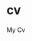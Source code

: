 # cv
my cv

<html>
<head>
<title>my cv</title>
</head>
	<style type="text/css">
		h2{text-transform:capitalize;}
		p{text-transform:capitalize;}
        .k{font-family:'Times New Roman';font-size: medium;}
        th{color: rgb(50, 233, 50);}
        .t{list-style-type: square;}
        .o{margin-left: 60;}
     
	</style>
<body>
	<h1 align="center" >Curriculum Vitae</h1>
<hr color="#0A0909"  />
<h2 align="right">personal information</h2>
	<p1><b>1.  personal information</b></p1>
	<hr>
	<p>first name: ayesiga </p>
	<p>last name: abel</p>
	<p>nationality: ugandan</p> 
	<p>marital status: single</p>
<p>date of birth: 29th may 2001</p>
<p>contact:</p>
<pre class="k">
         Students  Guild Office
         Makerere University
        P.O.Box 7062,Kampala.
        Email:babelikya@gmail.com 
        Tel +256- 773 070523.    
</pre>
<p2><b>2. education background</b></p2>
<hr/>
<table border="1" cellpadding="10" cellspacing="0" class="o">
    <tr>
        <th>period</th>
        <th>institution</th>
        <th>course</th>
        <th>award</th>
        <tr>
            <tr>
                <td>2024-</td>
                <td>MAKERERE UNIVERSITY</td>
                <td>BIST</td>
                <td>BEGREE</td>
            
            </tr>
            <tr>
                <td>2020</td>
                <td>ST JOHNS SS NYABWINA</td>
                <td></td>
                <td>UACE</td>
            
            </tr>
            <tr>
                <td>2018</td>
                <td>KITABI SEMINARY</td>
                <td></td>
                <td>UCE</td>
            
            </tr>
            <tr>
                <td>2014</td>
                <td>ST MUKASA SEMINARY</td>
                <td>      </td>
                <td>PLE</td>
            
            </tr>

</table>
<br/>
<p3><b>3. COMPUTER / TECHNICAL SKILLS</b></p3>
    <hr/>
</ol>
<ul class="t">
   <li>MS office </li>
  <li>Adobe Illustrator</li>
  <li>Adobe Photoshop</li>
  <li>Adobe Premier Pro</li>
   <li>Installing the network </li>
    <li>Trouble shooting the network</li>
    <li>User support</li>
</ul>
<p><b>4.	PROFILE</b> </p>
<hr/>
<p>Ayesiga Abel is a young, eager, cooperative and collaborative person with that always wants improve on what he has., Wamp server, MySQL Work bench, Camera Installation & Management and I would like to improve on them..</p>
<p> I am a student Makerere University offering a program Bachelors of information systems and technology.</p>
<P> I possess skills in designing both websites and graphics, MS office, Adobe Illustrator, Adobe Photoshop, Adobe Premier Pro,  CISCO networking</P>
<P> I am open and able to learn</P>

    <br>
    <p4><b>5. technical skills</b></p4>
<hr/>
</ol>
<ul class="t">
    <li>MS office</li>
    <li>Adobe Illustrator</li>
    <li>Adobe Photoshop</li>
    <li>Adobe Premier Pro</li>
    <li>CISCO networking</li>
    <li>Wamp server</li>
    <li>MySQL Work bench</li>
    <li>Camera Installation & Management</li>
    <li>Windows Operating System.</li>
    <li>PROGRAMMING LANGUAGES</li>
    <li>c</li>
    <li>java</li>
    <li>htmi , css</li>
</ol>
<br/>
<p5><b>6. LEADERSHIP EXPERIENCE.</b></p5>
<hr/>
<p>Team Leader</p>
    <li>Educate online bootcamp 2021</li>
    <p>Church warden</p>
    <li>St johns Nyabwina. 2019/2020</li>
    <p>Student Laboratory attendant 2017/2018</p>
    <li>Kitabi seminary</li>
    <p>Quarter master 2012/2013</p>
    <li>St Mukasa Seminary</li>
<br>
<p6><b>7. hobies</b></p6>
<hr/>
</ol>
<ul>
    <li>Graphic Designing</li>
    <li>Data management</li>
    <li>Website Development</li>
    <li>Watching Movies</li>
    <li>Playing musical Instruments</li>
    <li>Leadership</li>
    <li>Playing Football</li>
    <li>Storry Telling</li>
</ol> 
</ol>
<br>
<p7><b>8. declaration</b></p7>
<hr>
<p>I hereby declare that the information provided in this Curriculum Vitae is true to the best of my knowledge and understanding</p>
	<br>
    <p><b>signature</b></p>
    <p>abel ayesiga</p>
    <p>date:25th feb 2023</p>
</html>
